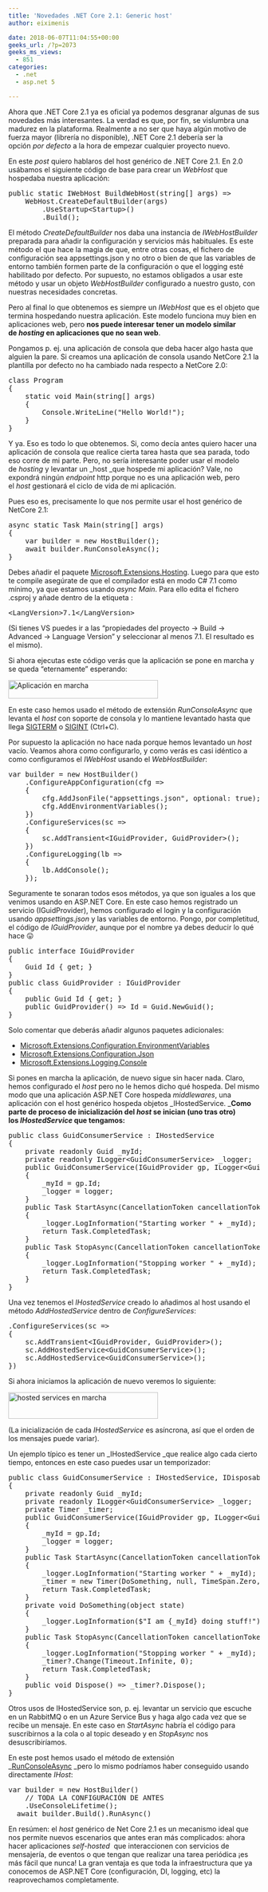 ```yaml
---
title: 'Novedades .NET Core 2.1: Generic host'
author: eiximenis

date: 2018-06-07T11:04:55+00:00
geeks_url: /?p=2073
geeks_ms_views:
  - 851
categories:
  - .net
  - asp.net 5

---
```

Ahora que .NET Core 2.1 ya es oficial ya podemos desgranar algunas de sus novedades más interesantes. La verdad es que, por fin, se vislumbra una madurez en la plataforma. Realmente a no ser que haya algún motivo de fuerza mayor (librería no disponible), .NET Core 2.1 debería ser la opción _por defecto_ a la hora de empezar cualquier proyecto nuevo.
  
<!--more-->


  
En este _post_ quiero hablaros del host genérico de .NET Core 2.1. En 2.0 usábamos el siguiente código de base para crear un _WebHost_ que hospedaba nuestra aplicación:

<pre class="EnlighterJSRAW" data-enlighter-language="csharp">public static IWebHost BuildWebHost(string[] args) =&gt;
    WebHost.CreateDefaultBuilder(args)
        .UseStartup&lt;Startup&gt;()
        .Build();</pre>

El método _CreateDefaultBuilder_ nos daba una instancia de _IWebHostBuilder_ preparada para añadir la configuración y servicios más habituales. Es este método el que hace la magia de que, entre otras cosas, el fichero de configuración sea appsettings.json y no otro o bien de que las variables de entorno también formen parte de la configuración o que el logging esté habilitado por defecto. Por supuesto, no estamos obligados a usar este método y usar un objeto _WebHostBuilder_ configurado a nuestro gusto, con nuestras necesidades concretas.
  
Pero al final lo que obtenemos es siempre un _IWebHost_ que es el objeto que termina hospedando nuestra aplicación. Este modelo funciona muy bien en aplicaciones web, pero **nos puede interesar tener un modelo similar de _hosting_ en aplicaciones que no sean web**.
  
Pongamos p. ej. una aplicación de consola que deba hacer algo hasta que alguien la pare. Si creamos una aplicación de consola usando NetCore 2.1 la plantilla por defecto no ha cambiado nada respecto a NetCore 2.0:

<pre class="EnlighterJSRAW" data-enlighter-language="csharp">class Program
{
    static void Main(string[] args)
    {
        Console.WriteLine("Hello World!");
    }
}</pre>

Y ya. Eso es todo lo que obtenemos. Si, como decía antes quiero hacer una aplicación de consola que realice cierta tarea hasta que sea parada, todo eso corre de mi parte. Pero, no sería interesante poder usar el modelo de _hosting_ y levantar un _host _que hospede mi aplicación? Vale, no expondrá ningún _endpoint_ http porque no es una aplicación web, pero el _host_ gestionará el ciclo de vida de mi aplicación.
  
Pues eso es, precisamente lo que nos permite usar el host genérico de NetCore 2.1:

<pre class="EnlighterJSRAW" data-enlighter-language="null">async static Task Main(string[] args)
{
    var builder = new HostBuilder();
    await builder.RunConsoleAsync();
}</pre>

Debes añadir el paquete [Microsoft.Extensions.Hosting][1]. Luego para que esto te compile asegúrate de que el compilador está en modo C# 7.1 como mínimo, ya que estamos usando _async Main_. Para ello edita el fichero .csproj y añade dentro de la etiqueta <PropertyGroup>:

<pre class="EnlighterJSRAW" data-enlighter-language="null">&lt;LangVersion&gt;7.1&lt;/LangVersion&gt;</pre>

(Si tienes VS puedes ir a las &#8220;propiedades del proyecto -> Build -> Advanced -> Language Version&#8221; y seleccionar al menos 7.1. El resultado es el mismo).
  
Si ahora ejecutas este código verás que la aplicación se pone en marcha y se queda &#8220;eternamente&#8221; esperando:
  
[<img class="alignnone size-medium wp-image-2075" src="https://geeks.ms/etomas/wp-content/uploads/sites/154/2018/06/host-console-en-marcha-300x37.png" alt="Aplicación en marcha" width="300" height="37" />][2]
  
En este caso hemos usado el método de extensión _RunConsoleAsync_ que levanta el _host_ con soporte de consola y lo mantiene levantado hasta que llega [SIGTERM][3] o [SIGINT][3] (Ctrl+C).
  
Por supuesto la aplicación no hace nada porque hemos levantado un _host_ vacío. Veamos ahora como configurarlo, y como verás es casi idéntico a como configuramos el _IWebHost_ usando el _WebHostBuilder_:

<pre class="EnlighterJSRAW" data-enlighter-language="csharp">var builder = new HostBuilder()
    .ConfigureAppConfiguration(cfg =&gt;
    {
        cfg.AddJsonFile("appsettings.json", optional: true);
        cfg.AddEnvironmentVariables();
    })
    .ConfigureServices(sc =&gt;
    {
        sc.AddTransient&lt;IGuidProvider, GuidProvider&gt;();
    })
    .ConfigureLogging(lb =&gt;
    {
        lb.AddConsole();
    });</pre>

Seguramente te sonaran todos esos métodos, ya que son iguales a los que venimos usando en ASP.NET Core. En este caso hemos registrado un servicio (IGuidProvider), hemos configurado el login y la configuración usando _appsettings.json_ y las variables de entorno. Pongo, por completitud, el código de _IGuidProvider_, aunque por el nombre ya debes deducir lo qué hace 😛

<pre class="EnlighterJSRAW" data-enlighter-language="csharp">public interface IGuidProvider
{
    Guid Id { get; }
}
public class GuidProvider : IGuidProvider
{
    public Guid Id { get; }
    public GuidProvider() =&gt; Id = Guid.NewGuid();
}</pre>

Solo comentar que deberás añadir algunos paquetes adicionales:

  * [Microsoft.Extensions.Configuration.EnvironmentVariables][4]
  * [Microsoft.Extensions.Configuration.Json][5]
  * [Microsoft.Extensions.Logging.Console][6]

Si pones en marcha la aplicación, de nuevo sigue sin hacer nada. Claro, hemos configurado el _host_ pero no le hemos dicho qué hospeda. Del mismo modo que una aplicación ASP.NET Core hospeda _middlewares_, una aplicación con el host genérico hospeda objetos _IHostedService. _**Como parte de proceso de inicialización del _host_ se inician (uno tras otro) los _IHostedService_ que tengamos:**

<pre class="EnlighterJSRAW" data-enlighter-language="csharp">public class GuidConsumerService : IHostedService
{
    private readonly Guid _myId;
    private readonly ILogger&lt;GuidConsumerService&gt; _logger;
    public GuidConsumerService(IGuidProvider gp, ILogger&lt;GuidConsumerService&gt; logger)
    {
        _myId = gp.Id;
        _logger = logger;
    }
    public Task StartAsync(CancellationToken cancellationToken)
    {
        _logger.LogInformation("Starting worker " + _myId);
        return Task.CompletedTask;
    }
    public Task StopAsync(CancellationToken cancellationToken)
    {
        _logger.LogInformation("Stopping worker " + _myId);
        return Task.CompletedTask;
    }
}</pre>

Una vez tenemos el _IHostedService_ creado lo añadimos al host usando el método _AddHostedService_ dentro de _ConfigureServices_:

<pre class="EnlighterJSRAW" data-enlighter-language="csharp">.ConfigureServices(sc =&gt;
{
    sc.AddTransient&lt;IGuidProvider, GuidProvider&gt;();
    sc.AddHostedService&lt;GuidConsumerService&gt;();
    sc.AddHostedService&lt;GuidConsumerService&gt;();
})</pre>

Si ahora iniciamos la aplicación de nuevo veremos lo siguiente:
  
[<img class="alignnone size-medium wp-image-2076" src="https://geeks.ms/etomas/wp-content/uploads/sites/154/2018/06/host-console-en-marcha2-300x53.png" alt="hosted services en marcha" width="300" height="53" />][7]
  
(La inicialización de cada _IHostedService_ es asíncrona, así que el orden de los mensajes puede variar).
  
Un ejemplo típico es tener un _IHostedService _que realice algo cada cierto tiempo, entonces en este caso puedes usar un temporizador:

<pre class="EnlighterJSRAW" data-enlighter-language="csharp">public class GuidConsumerService : IHostedService, IDisposable
{
    private readonly Guid _myId;
    private readonly ILogger&lt;GuidConsumerService&gt; _logger;
    private Timer _timer;
    public GuidConsumerService(IGuidProvider gp, ILogger&lt;GuidConsumerService&gt; logger)
    {
        _myId = gp.Id;
        _logger = logger;
    }
    public Task StartAsync(CancellationToken cancellationToken)
    {
        _logger.LogInformation("Starting worker " + _myId);
        _timer = new Timer(DoSomething, null, TimeSpan.Zero, TimeSpan.FromSeconds(5));
        return Task.CompletedTask;
    }
    private void DoSomething(object state)
    {
        _logger.LogInformation($"I am {_myId} doing stuff!");
    }
    public Task StopAsync(CancellationToken cancellationToken)
    {
        _logger.LogInformation("Stopping worker " + _myId);
        _timer?.Change(Timeout.Infinite, 0);
        return Task.CompletedTask;
    }
    public void Dispose() =&gt; _timer?.Dispose();
}</pre>

Otros usos de IHostedService son, p. ej. levantar un servicio que escuche en un RabbitMQ o en un Azure Service Bus y haga algo cada vez que se recibe un mensaje. En este caso en _StartAsync_ habría el código para suscribirnos a la cola o al topic deseado y en _StopAsync_ nos desuscribiríamos.
  
En este post hemos usado el método de extensión _[RunConsoleAsync][8] _pero lo mismo podríamos haber conseguido usando directamente _IHost_:

<pre class="EnlighterJSRAW" data-enlighter-language="csharp">var builder = new HostBuilder()
    // TODA LA CONFIGURACIÓN DE ANTES
    .UseConsoleLifetime();
  await builder.Build().RunAsync()</pre>

En resúmen: el _host_ genérico de Net Core 2.1 es un mecanismo ideal que nos permite nuevos escenarios que antes eran más complicados: ahora hacer aplicaciones _self-hosted_  que interaccionen con servicios de mensajería, de eventos o que tengan que realizar una tarea periódica ¡es más fácil que nunca! La gran ventaja es que toda la infraestructura que ya conocemos de ASP.NET Core (configuración, DI, logging, etc) la reaprovechamos completamente.

 [1]: https://www.nuget.org/packages/Microsoft.Extensions.Hosting/
 [2]: https://geeks.ms/etomas/wp-content/uploads/sites/154/2018/06/host-console-en-marcha.png
 [3]: https://www.gnu.org/software/libc/manual/html_node/Termination-Signals.html
 [4]: https://www.nuget.org/packages/Microsoft.Extensions.Configuration.EnvironmentVariables/
 [5]: https://www.nuget.org/packages/Microsoft.Extensions.Configuration.Json/
 [6]: https://www.nuget.org/packages/Microsoft.Extensions.Logging.Console/
 [7]: https://geeks.ms/etomas/wp-content/uploads/sites/154/2018/06/host-console-en-marcha2.png
 [8]: https://docs.microsoft.com/en-us/dotnet/api/microsoft.extensions.hosting.hostinghostbuilderextensions.runconsoleasync?view=aspnetcore-2.1